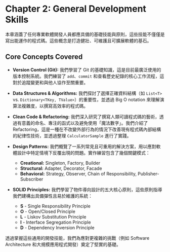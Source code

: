 # Chapter 2: General Development Skills

本章涵蓋了任何專業軟體開發人員都應具備的基礎技能與原則，這些技能不僅僅是寫出能運作的程式碼。這些概念是打造健壯、可維護且可擴展軟體的基石。

## Core Concepts Covered

- **Version Control (Git):** 我們學習了 Git 的基礎知識，這是目前最廣泛使用的版本控制系統。我們練習了 `add`、`commit` 和查看歷史紀錄的核心工作流程，這對於追蹤變更和與他人協作至關重要。

- **Data Structures & Algorithms:** 我們探討了選擇正確資料結構（如 `List<T>` vs. `Dictionary<TKey, TValue>`）的重要性，並透過 Big O notation 來理解演算法複雜度，以撰寫高效率的程式碼。

- **Clean Code & Refactoring:** 我們深入研究了撰寫人類可讀程式碼的藝術，透過有意義的命名、專注的函式以及避免使用「魔法數字」。我們介紹了 Refactoring，這是一種在不改變外部行為的情況下改善現有程式碼內部結構的紀律性技術，並透過整理 `CalculatorSample` 進行了實踐。

- **Design Patterns:** 我們概覽了一系列常見且可重用的解決方案，用以應對軟體設計中特定情境下反覆出現的問題。實作練習包含了幾個關鍵模式：
    - **Creational:** Singleton, Factory, Builder
    - **Structural:** Adapter, Decorator, Facade
    - **Behavioral:** Strategy, Observer, Chain of Responsibility, Publisher-Subscriber

- **SOLID Principles:** 我們學習了物件導向設計的五大核心原則，這些原則指導我們建構出具備彈性且易於維護的系統：
    - **S** - Single Responsibility Principle
    - **O** - Open/Closed Principle
    - **L** - Liskov Substitution Principle
    - **I** - Interface Segregation Principle
    - **D** - Dependency Inversion Principle

透過掌握這些通用的開發技能，我們為應對更複雜的挑戰（例如 Software Architecture 和大規模應用程式開發）奠定了堅實的基礎。
